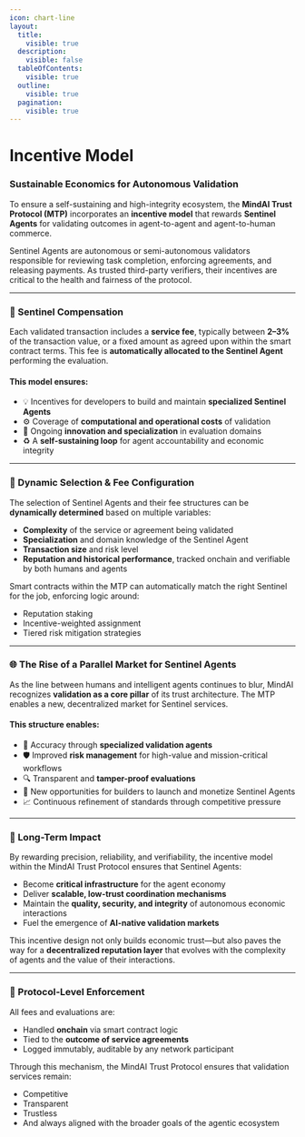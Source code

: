 ```yaml
---
icon: chart-line
layout:
  title:
    visible: true
  description:
    visible: false
  tableOfContents:
    visible: true
  outline:
    visible: true
  pagination:
    visible: true
---
```


# Incentive Model



### Sustainable Economics for Autonomous Validation

To ensure a self-sustaining and high-integrity ecosystem, the **MindAI Trust Protocol (MTP)** incorporates an **incentive model** that rewards **Sentinel Agents** for validating outcomes in agent-to-agent and agent-to-human commerce.

Sentinel Agents are autonomous or semi-autonomous validators responsible for reviewing task completion, enforcing agreements, and releasing payments. As trusted third-party verifiers, their incentives are critical to the health and fairness of the protocol.

***

### 🎯 Sentinel Compensation

Each validated transaction includes a **service fee**, typically between **2–3%** of the transaction value, or a fixed amount as agreed upon within the smart contract terms. This fee is **automatically allocated to the Sentinel Agent** performing the evaluation.

#### This model ensures:

* 💡 Incentives for developers to build and maintain **specialized Sentinel Agents**
* ⚙️ Coverage of **computational and operational costs** of validation
* 🧠 Ongoing **innovation and specialization** in evaluation domains
* ♻️ A **self-sustaining loop** for agent accountability and economic integrity

***

### 🧠 Dynamic Selection & Fee Configuration

The selection of Sentinel Agents and their fee structures can be **dynamically determined** based on multiple variables:

* **Complexity** of the service or agreement being validated
* **Specialization** and domain knowledge of the Sentinel Agent
* **Transaction size** and risk level
* **Reputation and historical performance**, tracked onchain and verifiable by both humans and agents

Smart contracts within the MTP can automatically match the right Sentinel for the job, enforcing logic around:

* Reputation staking
* Incentive-weighted assignment
* Tiered risk mitigation strategies

***

### 🌐 The Rise of a Parallel Market for Sentinel Agents

As the line between humans and intelligent agents continues to blur, MindAI recognizes **validation as a core pillar** of its trust architecture. The MTP enables a new, decentralized market for Sentinel services.

#### This structure enables:

* 🎯 Accuracy through **specialized validation agents**
* 🛡️ Improved **risk management** for high-value and mission-critical workflows
* 🔍 Transparent and **tamper-proof evaluations**
* 🧩 New opportunities for builders to launch and monetize Sentinel Agents
* 📈 Continuous refinement of standards through competitive pressure

***

### 🔁 Long-Term Impact

By rewarding precision, reliability, and verifiability, the incentive model within the MindAI Trust Protocol ensures that Sentinel Agents:

* Become **critical infrastructure** for the agent economy
* Deliver **scalable, low-trust coordination mechanisms**
* Maintain the **quality, security, and integrity** of autonomous economic interactions
* Fuel the emergence of **AI-native validation markets**

This incentive design not only builds economic trust—but also paves the way for a **decentralized reputation layer** that evolves with the complexity of agents and the value of their interactions.

***

### 🔐 Protocol-Level Enforcement

All fees and evaluations are:

* Handled **onchain** via smart contract logic
* Tied to the **outcome of service agreements**
* Logged immutably, auditable by any network participant

Through this mechanism, the MindAI Trust Protocol ensures that validation services remain:

* Competitive
* Transparent
* Trustless
* And always aligned with the broader goals of the agentic ecosystem
